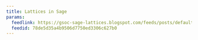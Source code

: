 ```yaml
---
title: Lattices in Sage
params:
  feedlink: https://gsoc-sage-lattices.blogspot.com/feeds/posts/default?alt=rss
  feedid: 78de5d35a4b9506d7750ed3306c627b0
---
```

